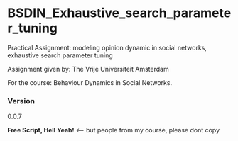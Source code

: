 # BSDIN_Exhaustive_search_parameter_tuning
Practical Assignment: modeling opinion dynamic in social networks, exhaustive search parameter tuning

Assignment given by: The Vrije Universiteit Amsterdam 


For the course: Behaviour Dynamics in Social Networks.

### Version
0.0.7

**Free Script, Hell Yeah!** <-- but people from my course, please dont copy
